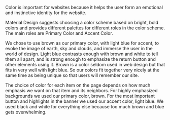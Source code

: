 
Color is important for websites because it helps the user form an emotional and instinctive identity for the website.

Material Design suggests choosing a color scheme based on bright, bold colors and provides different palettes for different roles in the color scheme. The main roles are Primary Color and Accent Color.

We chose to use brown as our primary color, with light blue for accent, to evoke the image of earth, sky and clouds, and immerse the user in the world of design. Light blue contrasts enough with brown and white to tell them all apart, and is strong enough to emphasize the return button and other elements using it. Brown is a color seldom used in web design but that fits in very well with light blue. So our colors fit together very nicely at the same time as being unique so that users will remember our site.

The choice of color for each item on the page depends on how much emphasis we want on that item and its neighbors. For highly emphasized backgrounds we used our primary color, brown. For the most important button and highlights in the banner we used our accent color, light blue. We used black and white for everything else because too much brown and blue gets overwhelming.

